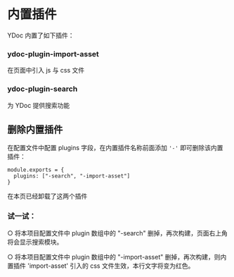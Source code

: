 # 内置插件

YDoc 内置了如下插件：

### ydoc-plugin-import-asset
在页面中引入 js 与 css 文件

### ydoc-plugin-search
为 YDoc 提供搜索功能

## 删除内置插件
在配置文件中配置 plugins 字段，在内置插件名称前面添加 ```'-'``` 即可删除该内置插件：

```
module.exports = {
  plugins: ["-search", "-import-asset"]
}
```
在本页已经卸载了这两个插件

### 试一试：

○ 将本项目配置文件中 plugin 数组中的 "-search" 删掉，再次构建，页面右上角将会显示搜索模块。

<p id="import-asset">○ 将本项目配置文件中 plugin 数组中的 "-import-asset" 删掉，再次构建，则内置插件 'import-asset' 引入的 css 文件生效，本行文字将变为红色。</p>


